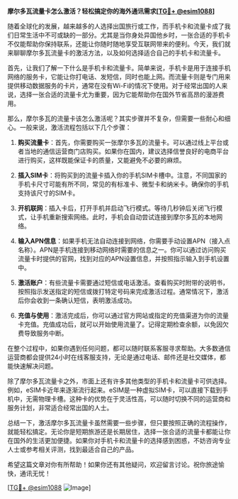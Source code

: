 **摩尔多瓦流量卡怎么激活？轻松搞定你的海外通讯需求[[TG💪+ @esim1088](https://t.me/s/esim1088)]**

随着全球化的发展，越来越多的人选择出国旅行或工作，而手机卡和流量卡成了我们日常生活中不可或缺的一部分。尤其是当你身处异国他乡时，一张合适的手机卡不仅能帮助你保持联系，还能让你随时随地享受互联网带来的便利。今天，我们就来聊聊摩尔多瓦流量卡的激活方法，以及如何选择适合自己的手机卡和流量卡。

首先，让我们了解一下什么是手机卡和流量卡。简单来说，手机卡是用于连接手机网络的服务卡，它能让你打电话、发短信，同时也能上网。而流量卡则是专门用来提供移动数据服务的卡片，通常在没有Wi-Fi的情况下使用。对于经常出国的人来说，选择一张合适的流量卡尤为重要，因为它能帮助你在国外节省高昂的漫游费用。

那么，摩尔多瓦的流量卡该怎么激活呢？其实步骤并不复杂，但需要一些耐心和细心。一般来说，激活流程包括以下几个步骤：

1. **购买流量卡**：首先，你需要购买一张摩尔多瓦的流量卡。可以通过线上平台或者当地的通信运营商门店购买。如果你在国内，建议选择信誉良好的电商平台进行购买，这样既能保证卡的质量，又能避免不必要的麻烦。

2. **插入SIM卡**：将购买到的流量卡插入你的手机SIM卡槽中。注意，不同国家的手机卡尺寸可能有所不同，常见的有标准卡、微型卡和纳米卡。确保你的手机支持该尺寸的SIM卡。

3. **开机联网**：插入卡后，打开手机并启动飞行模式。等待几秒钟后关闭飞行模式，让手机重新搜索网络。此时，手机会自动尝试连接到摩尔多瓦的本地网络。

4. **输入APN信息**：如果手机无法自动连接到网络，你需要手动设置APN（接入点名称）。APN是手机连接到移动网络时需要的信息之一。你可以通过访问购买流量卡时提供的官网，找到对应的APN设置信息，并按照指示输入到手机设置中。

5. **激活账户**：有些流量卡需要通过短信或电话激活。查看购买时附带的说明书，按照指示发送指定的短信或拨打特定号码来完成激活过程。通常情况下，激活后你会收到一条确认短信，表明激活成功。

6. **充值与使用**：激活完成后，你可以通过官方网站或指定的充值渠道为你的流量卡充值。充值成功后，就可以开始使用流量了。记得定期检查余额，以免因欠费导致服务中断。

在整个过程中，如果你遇到任何问题，都可以随时联系客服寻求帮助。大多数通信运营商都会提供24小时在线客服支持，无论是通过电话、邮件还是社交媒体，都能快速解决问题。

除了摩尔多瓦流量卡之外，市面上还有许多其他类型的手机卡和流量卡可供选择。例如，eSIM卡近年来逐渐流行起来。eSIM是一种虚拟SIM卡，可以直接下载到手机中，无需物理卡槽。这种卡的优势在于灵活性高，可以随时切换不同的运营商和服务计划，非常适合经常出国的人士。

总结一下，激活摩尔多瓦流量卡虽然需要一些步骤，但只要按照正确的流程操作，就能轻松搞定。无论你是短期旅游还是长期居住，选择一张合适的流量卡都能让你在国外的生活更加便捷。如果你对手机卡和流量卡的选择感到困惑，不妨咨询专业人士或参考相关评测，找到最适合自己的产品。

希望这篇文章对你有所帮助！如果你还有其他疑问，欢迎留言讨论。祝你旅途愉快，通讯无忧！

[[TG💪+ @esim1088](https://t.me/s/esim1088) ![Image](https://i.postimg.cc/4NQfJmqS/Snipaste-2025-05-13-00-14-12.png)]